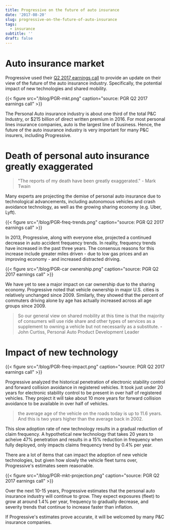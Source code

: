 ```yaml
---
title: Progressive on the future of auto insurance
date: '2017-08-20'
slug: progressive-on-the-future-of-auto-insurance
tags:
  - insurance
subtitle: ''
draft: false
---
```


# Auto insurance market

Progressive used their [Q2 2017 earnings call](http://investors.progressive.com/phoenix.zhtml?c=81824&p=irol-EventDetails&EventId=5260543) to provide an update on their view of the future of the auto insurance industry. Specifically, the potential impact of new technologies and shared mobility.

{{< figure src="/blog/PGR-mkt.png" caption="source: PGR Q2 2017 earnings call" >}}

The Personal Auto insurance industry is about one third of the total P&C Industry, or $215 billion of direct written premium in 2016. For most personal lines insurance companies, auto is the largest line of business. Hence, the future of the auto insurance industry is very important for many P&C insurers, including Progressive. 

# Death of personal auto insurance greatly exaggerated

> "The reports of my death have been greatly exaggerated." - Mark Twain

Many experts are projecting the demise of personal auto insurance due to technological advancements, including autonomous vehicles and crash avoidance technology, as well as the growing sharing economy (e.g. Uber, Lyft).

{{< figure src="/blog/PGR-freq-trends.png" caption="source: PGR Q2 2017 earnings call" >}}

In 2013, Progressive, along with everyone else, projected a continued decrease in auto accident frequency trends. In reality, frequency trends have increased in the past three years. The consensus reasons for this increase include greater miles driven - due to low gas prices and an improving economy - and increased distracted driving.

{{< figure src="/blog/PGR-car ownership.png" caption="source: PGR Q2 2017 earnings call" >}}

We have yet to see a major impact on car ownership due to the sharing economy. Progressive noted that vehicle ownership in major U.S. cities is relatively unchanged since 2009. Similarly, they showed that the percent of commuters driving alone by age has actually increased across all age groups since 2009.

> So our general view on shared mobility at this time is that the majority of consumers will use ride share and other types of services as a supplement to owning a vehicle but not necessarily as a substitute. - John Curtiss, Personal Auto Product Development Leader

# Impact of new technology

{{< figure src="/blog/PGR-freq-impact.png" caption="source: PGR Q2 2017 earnings call" >}}

Progressive analyzed the historical penetration of electronic stability control and forward collision avoidance in registered vehicles. It took just under 20 years for electronic stability control to be present in over half of registered vehicles. They project it will take about 10 more years for forward collision avoidance to be available in over half of vehicles. 

> the average age of the vehicle on the roads today is up to 11.6 years. And this is two years higher than the average back in 2002.

This slow adoption rate of new technology results in a gradual reduction of claim frequency. A hypothetical new technology that takes 20 years to acheive 47% penetration and results in a 15% reduction in frequency when fully deployed, only impacts claims frequency trend by 0.4% per year.

There are a lot of items that can impact the adoption of new vehicle technologies, but given how slowly the vehicle fleet turns over, Progressive's estimates seem reasonable.

{{< figure src="/blog/PGR-mkt-projection.png" caption="source: PGR Q2 2017 earnings call" >}}

Over the next 10-15 years, Progressive estimates that the personal auto insurance industry will continue to grow. They expect exposures (fleet) to grow at around 1.4% per year, frequency to gradually decrease, and severity trends that continue to increase faster than inflation. 

If Progressive's estimates prove accurate, it will be welcomed by many P&C insurance companies.
